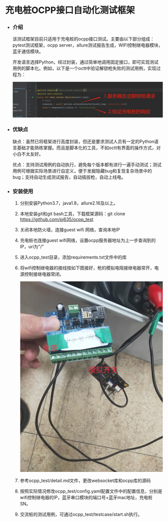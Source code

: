 # 					充电桩OCPP接口自动化测试框架

- ### 介绍

  该测试框架目前只适用于充电桩的ocpp接口测试。主要由以下部分组成：pytest测试框架，ocpp server，allure测试报告生成，WIFI控制继电器模块，蓝牙通信模块。

  开发语言选择Python，经过封装，通过简单地调用固定接口，即可实现测试用例的脚本化。例如，以下是一个octt中验证解锁枪失败的测试用例，实现过程为：

  ![image](https://github.com/pj635/ocpp_test/raw/master/screenshots/sample1.png)

- ### 优缺点

  缺点：虽然已将框架进行高度封装，但还是要求测试人员有一定的Python语言基础才能熟练掌握。而且是脚本化的工具，不如octt有界面的操作方式，对小白不太友好。

  优点：支持测试用例的自动执行，避免每个版本都有进行一遍手动测试；测试用例可根据实际场景进行自定义，便于发掘隐藏bug和复现复杂场景中的bug；支持自动生成测试报告，自动插拔枪，自动上线电。

- ### 安装使用

  1. 分别安装Python3.7，java1.8，allure2.16及以上。

  2. 本地安装git和git bash工具，下载框架源码：git clone https://github.com/pj635/ocpp_test

  3. 关闭本地防火墙，连接guest wifi 网络，查询本地IP

  4. 充电桩也连接guest wifi网络，设置ocpp服务器地址为上一步查询到的IP，uri为"/"

  5. 进入ocpp_test目录，添加requirements.txt文件中的库

  6. 将wifi控制继电器的接线按如下图接好，枪的模拟电阻接继电器常开，电源控制接继电器常闭。

     ![image](https://github.com/pj635/ocpp_test/raw/master/screenshots/sample2.jpg)

  7. 参考ocpp_test/detail.md文件，更改websocket库和ocpp库的源码

  8. 按照实际情况修改ocpp_test/config.yaml配置文件中的配置信息，分别是wifi控制继电器的IP，蓝牙串口模块的端口号+蓝牙mac地址，充电桩SN。
  
  9. 交流桩的测试用例，可通过ocpp_test/testcase/start.sh执行。

